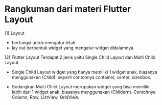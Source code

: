 # Rangkuman dari materi Flutter Layout

(1) Layout 
- berfungsi untuk mengatur letak
- lay out berbentuk widget yang mengatur widget didalamnya.

(2) Flutter Layout Terdapat 2 jenis yaitu Single Child Layout dan Multi Child Layout.  

- Single Child Layout widget yang hanya memiliki 1 widget anak, biasanya menggunakan (Child). seperti contohnya container, center, sizedbox. 

- Sedangkan Multi Child Layout merupakan widget yang bisa memiliki lebih dari 1 widget anak, biasanya menggunakan (Childern). Contohnya Column, Row, ListView, GridView. 